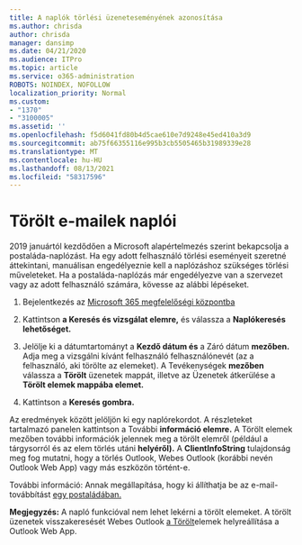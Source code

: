 ```yaml
---
title: A naplók törlési üzeneteseményének azonosítása
ms.author: chrisda
author: chrisda
manager: dansimp
ms.date: 04/21/2020
ms.audience: ITPro
ms.topic: article
ms.service: o365-administration
ROBOTS: NOINDEX, NOFOLLOW
localization_priority: Normal
ms.custom:
- "1370"
- "3100005"
ms.assetid: ''
ms.openlocfilehash: f5d6041fd80b4d5cae610e7d9248e45ed410a3d9
ms.sourcegitcommit: ab75f66355116e995b3cb5505465b31989339e28
ms.translationtype: MT
ms.contentlocale: hu-HU
ms.lasthandoff: 08/13/2021
ms.locfileid: "58317596"
---
```

# <a name="audit-logs-for-deleted-email-messages"></a>Törölt e-mailek naplói

2019 januártól kezdődően a Microsoft alapértelmezés szerint bekapcsolja a postaláda-naplózást. Ha egy adott felhasználó törlési eseményeit szeretné áttekintani, manuálisan engedélyeznie kell a naplózáshoz szükséges törlési műveleteket. Ha a postaláda-naplózás már engedélyezve van a szervezet vagy az adott felhasználó számára, kövesse az alábbi lépéseket.

1. Bejelentkezés az [Microsoft 365 megfelelőségi központba](https://protection.office.com/)

2. Kattintson **a Keresés és vizsgálat elemre,** és válassza a **Naplókeresés lehetőséget.**

3. Jelölje ki a dátumtartományt a **Kezdő dátum és** a Záró dátum **mezőben.** Adja meg a vizsgálni kívánt felhasználó felhasználónevét (az a felhasználó, aki törölte az elemeket). A Tevékenységek **mezőben** válassza a **Törölt** üzenetek mappát, illetve az Üzenetek átkerülése a **Törölt elemek mappába elemet.**

4. Kattintson a **Keresés gombra.**

Az eredmények között jelöljön ki egy naplórekordot. A részleteket tartalmazó panelen kattintson a További **információ elemre.** A Törölt elemek mezőben további információk jelennek meg a törölt elemről (például a tárgysorról és az elem törlés utáni **helyéről).** A **ClientInfoString** tulajdonság meg fog mutatni, hogy a törlés Outlook, Webes Outlook (korábbi nevén Outlook Web App) vagy más eszközön történt-e.

További információ: Annak megállapítása, hogy ki állíthatja be az e-mail-továbbítást [egy postaládában.](https://docs.microsoft.com/microsoft-365/compliance/auditing-troubleshooting-scenarios#determine-if-a-user-deleted-email-items)

**Megjegyzés:** A napló funkcióval nem lehet lekérni a törölt elemeket. A törölt üzenetek visszakeresését Webes Outlook [a Törölt](https://support.office.com/article/C3D8FC15-EEEF-4F1C-81DF-E27964B7EDD4)elemek helyreállítása a Outlook Web App.
